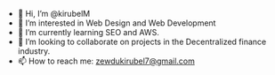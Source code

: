 - 👋 Hi, I’m @kirubelM
- 👀 I’m interested in Web Design and Web Development
- 🌱 I’m currently learning SEO and AWS.
- 💞️ I’m looking to collaborate on projects in the Decentralized finance industry.
- 📫 How to reach me: zewdukirubel7@gmail.com

<!---
kirubelM/kirubelM is a ✨ special ✨ repository because its `README.md` (this file) appears on your GitHub profile.
You can click the Preview link to take a look at your changes.
--->
